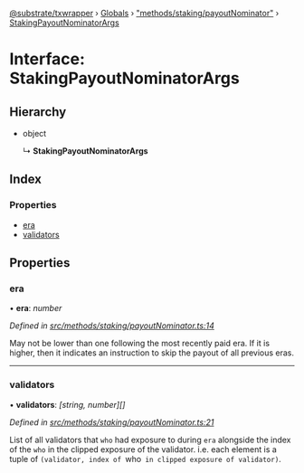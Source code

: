 [@substrate/txwrapper](../README.md) › [Globals](../globals.md) › ["methods/staking/payoutNominator"](../modules/_methods_staking_payoutnominator_.md) › [StakingPayoutNominatorArgs](_methods_staking_payoutnominator_.stakingpayoutnominatorargs.md)

# Interface: StakingPayoutNominatorArgs

## Hierarchy

* object

  ↳ **StakingPayoutNominatorArgs**

## Index

### Properties

* [era](_methods_staking_payoutnominator_.stakingpayoutnominatorargs.md#era)
* [validators](_methods_staking_payoutnominator_.stakingpayoutnominatorargs.md#validators)

## Properties

###  era

• **era**: *number*

*Defined in [src/methods/staking/payoutNominator.ts:14](https://github.com/paritytech/txwrapper/blob/9438594/src/methods/staking/payoutNominator.ts#L14)*

May not be lower than one following the most recently paid era. If it is
higher, then it indicates an instruction to skip the payout of all
previous eras.

___

###  validators

• **validators**: *[string, number][]*

*Defined in [src/methods/staking/payoutNominator.ts:21](https://github.com/paritytech/txwrapper/blob/9438594/src/methods/staking/payoutNominator.ts#L21)*

List of all validators that `who` had exposure to during `era` alongside
the index of the `who` in the clipped exposure of the validator. i.e. each
element is a tuple of `(validator, index of `who` in clipped exposure of
validator)`.
